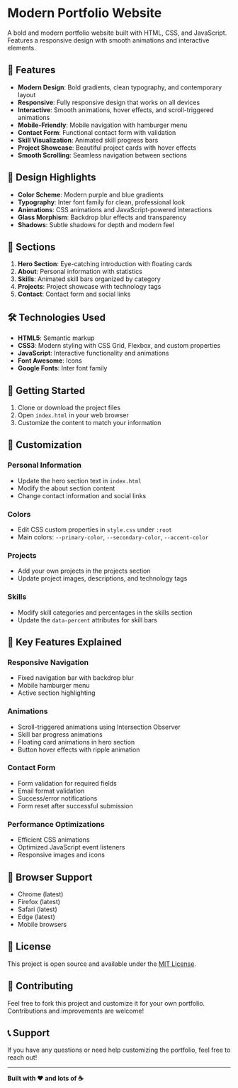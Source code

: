 # Modern Portfolio Website

A bold and modern portfolio website built with HTML, CSS, and JavaScript. Features a responsive design with smooth animations and interactive elements.

## 🚀 Features

- **Modern Design**: Bold gradients, clean typography, and contemporary layout
- **Responsive**: Fully responsive design that works on all devices
- **Interactive**: Smooth animations, hover effects, and scroll-triggered animations
- **Mobile-Friendly**: Mobile navigation with hamburger menu
- **Contact Form**: Functional contact form with validation
- **Skill Visualization**: Animated skill progress bars
- **Project Showcase**: Beautiful project cards with hover effects
- **Smooth Scrolling**: Seamless navigation between sections

## 🎨 Design Highlights

- **Color Scheme**: Modern purple and blue gradients
- **Typography**: Inter font family for clean, professional look
- **Animations**: CSS animations and JavaScript-powered interactions
- **Glass Morphism**: Backdrop blur effects and transparency
- **Shadows**: Subtle shadows for depth and modern feel

## 📱 Sections

1. **Hero Section**: Eye-catching introduction with floating cards
2. **About**: Personal information with statistics
3. **Skills**: Animated skill bars organized by category
4. **Projects**: Project showcase with technology tags
5. **Contact**: Contact form and social links

## 🛠️ Technologies Used

- **HTML5**: Semantic markup
- **CSS3**: Modern styling with CSS Grid, Flexbox, and custom properties
- **JavaScript**: Interactive functionality and animations
- **Font Awesome**: Icons
- **Google Fonts**: Inter font family

## 🚀 Getting Started

1. Clone or download the project files
2. Open `index.html` in your web browser
3. Customize the content to match your information

## 📝 Customization

### Personal Information
- Update the hero section text in `index.html`
- Modify the about section content
- Change contact information and social links

### Colors
- Edit CSS custom properties in `style.css` under `:root`
- Main colors: `--primary-color`, `--secondary-color`, `--accent-color`

### Projects
- Add your own projects in the projects section
- Update project images, descriptions, and technology tags

### Skills
- Modify skill categories and percentages in the skills section
- Update the `data-percent` attributes for skill bars

## 🎯 Key Features Explained

### Responsive Navigation
- Fixed navigation bar with backdrop blur
- Mobile hamburger menu
- Active section highlighting

### Animations
- Scroll-triggered animations using Intersection Observer
- Skill bar progress animations
- Floating card animations in hero section
- Button hover effects with ripple animation

### Contact Form
- Form validation for required fields
- Email format validation
- Success/error notifications
- Form reset after successful submission

### Performance Optimizations
- Efficient CSS animations
- Optimized JavaScript event listeners
- Responsive images and icons

## 🌟 Browser Support

- Chrome (latest)
- Firefox (latest)
- Safari (latest)
- Edge (latest)
- Mobile browsers

## 📄 License

This project is open source and available under the [MIT License](LICENSE).

## 🤝 Contributing

Feel free to fork this project and customize it for your own portfolio. Contributions and improvements are welcome!

## 📞 Support

If you have any questions or need help customizing the portfolio, feel free to reach out!

---

**Built with ❤️ and lots of ☕**
